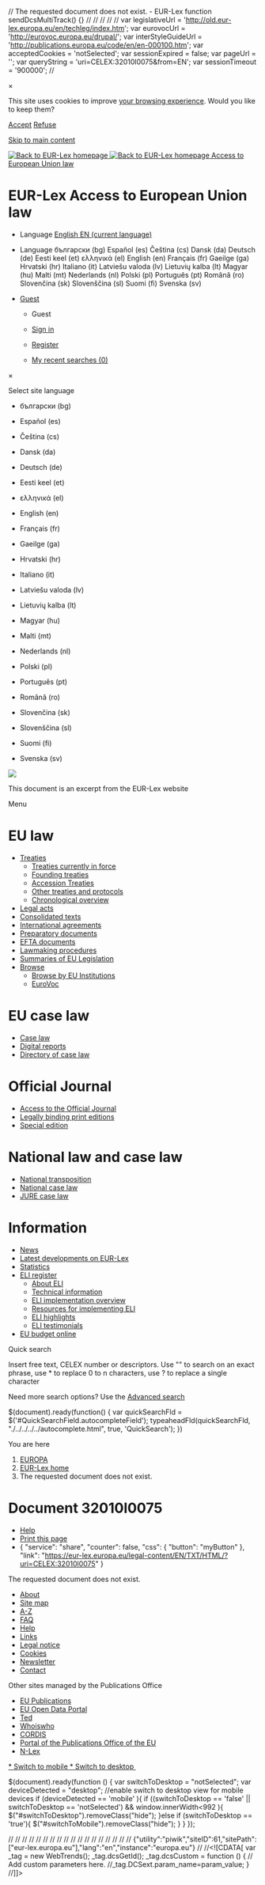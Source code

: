    // The requested document does not exist. - EUR-Lex function sendDcsMultiTrack() {}                      // // // // //  var legislativeUrl = 'http://old.eur-lex.europa.eu/en/techleg/index.htm'; var eurovocUrl = 'http://eurovoc.europa.eu/drupal/'; var interStyleGuideUrl = 'http://publications.europa.eu/code/en/en-000100.htm'; var acceptedCookies = 'notSelected'; var sessionExpired = false; var pageUrl = ''; var queryString = 'uri=CELEX:32010l0075&amp;from=EN'; var sessionTimeout = '900000';  //    

×

This site uses cookies to improve [your browsing experience](./../../../../content/cookies/cookies-notice.html). Would you like to keep them?

[Accept](./../../../../true/select-store-cookies.html?callingUrl=%2Flegal-content%2FEN%2FTXT%2FHTML%2F%3Furi%3DCELEX%3A32010l0075%26from%3DEN "Accept") [Refuse](./../../../../false/select-store-cookies.html?callingUrl=%2Flegal-content%2FEN%2FTXT%2FHTML%2F%3Furi%3DCELEX%3A32010l0075%26from%3DEN "Refuse")

[Skip to main content](#MainContent)

 [![Back to EUR-Lex homepage](./../../../../revamp/images/eurlex.svg "Back to EUR-Lex homepage") ![Back to EUR-Lex homepage](./../../../../revamp/images/eurlex_simple.svg "Back to EUR-Lex homepage") Access to European Union law](./../../../../homepage.html "Back to EUR-Lex homepage") 

EUR-Lex Access to European Union law
====================================

*   Language [English EN (current language)](# "Select site language")
*    Language  български (bg) Español (es) Čeština (cs) Dansk (da) Deutsch (de) Eesti keel (et) ελληνικά (el) English (en) Français (fr) Gaeilge (ga) Hrvatski (hr) Italiano (it) Latviešu valoda (lv) Lietuvių kalba (lt) Magyar (hu) Malti (mt) Nederlands (nl) Polski (pl) Português (pt) Română (ro) Slovenčina (sk) Slovenščina (sl) Suomi (fi) Svenska (sv)  
    
*   [Guest](#)
    *   Guest
    *   [Sign in](./../../../../protected/homepage.html?url=%2Flegal-content%2FEN%2FTXT%2FHTML%2F%3Ffrom%3DEN%26uri%3DCELEX%253A32010l0075)
    *   [Register](/protected/homepage.html)
    
    *   [My recent searches (0)](./../../../../my-eurlex/my-queries.html#recentQueries "My recent searches (0)")

×

Select site language

*   български (bg)
*   Español (es)
*   Čeština (cs)
*   Dansk (da)
*   Deutsch (de)
*   Eesti keel (et)
*   ελληνικά (el)
*   English (en)
*   Français (fr)
*   Gaeilge (ga)
*   Hrvatski (hr)
*   Italiano (it)

*   Latviešu valoda (lv)
*   Lietuvių kalba (lt)
*   Magyar (hu)
*   Malti (mt)
*   Nederlands (nl)
*   Polski (pl)
*   Português (pt)
*   Română (ro)
*   Slovenčina (sk)
*   Slovenščina (sl)
*   Suomi (fi)
*   Svenska (sv)

![](./../../../../images/n/eurlex-logo.jpg)

This document is an excerpt from the EUR-Lex website

Menu

EU law
======

*   [Treaties](# "Treaties")
    *   [Treaties currently in force](./../../../../collection/eu-law/treaties/treaties-force.html "Treaties currently in force")
    *   [Founding treaties](./../../../../collection/eu-law/treaties/treaties-founding.html "Founding treaties")
    *   [Accession Treaties](./../../../../collection/eu-law/treaties/treaties-accession.html "Accession Treaties")
    *   [Other treaties and protocols](./../../../../collection/eu-law/treaties/treaties-other.html "Other treaties and protocols")
    *   [Chronological overview](./../../../../collection/eu-law/treaties/treaties-overview.html "Chronological overview")
*   [Legal acts](./../../../../collection/eu-law/legislation/recent.html "Legal acts")
*   [Consolidated texts](./../../../../collection/eu-law/consleg.html "Consolidated texts")
*   [International agreements](./../../../../collection/eu-law/inter-agree.html "International agreements")
*   [Preparatory documents](./../../../../collection/eu-law/pre-acts.html "Preparatory documents")
*   [EFTA documents](./../../../../collection/eu-law/efta.html "EFTA documents")
*   [Lawmaking procedures](./../../../../collection/legislative-procedures.html "Lawmaking procedures")
*   [Summaries of EU Legislation](./../../../../browse/summaries.html "Summaries of EU Legislation")
*   [Browse](# "Browse")
    *   [Browse by EU Institutions](./../../../../browse/institutions/institutions-intro.html "Browse by EU Institutions")
    *   [EuroVoc](./../../../../browse/eurovoc.html "EuroVoc")

EU case law
===========

*   [Case law](./../../../../collection/eu-law/eu-case-law.html "Case law")
*   [Digital reports](./../../../../collection/eu-law/eu-case-law/reports.html "Digital reports")
*   [Directory of case law](./../../../../browse/directories/new-case-law.html "Directory of case law")

Official Journal
================

*   [Access to the Official Journal](./../../../../oj/direct-access.html "Access to the Official Journal")
*   [Legally binding print editions](./../../../../oj/all/auth-direct-access.html "Legally binding print editions")
*   [Special edition](./../../../../eu-enlargement/special.html "Special edition")

National law and case law
=========================

*   [National transposition](./../../../../collection/n-law/mne.html "National transposition")
*   [National case law](./../../../../collection/n-law/n-case-law.html "National case law")
*   [JURE case law](./../../../../collection/n-law/jure.html "JURE case law")

Information
===========

*   [News](./../../../../content/news/index.html "News")
*   [Latest developments on EUR-Lex](./../../../../content/development/developmentLatest.html "Latest developments on EUR-Lex")
*   [Statistics](./../../../../statistics/statistics.html "Statistics")
*   [ELI register](# "ELI register")
    *   [About ELI](./../../../../eli-register/about.html "About ELI")
    *   [Technical information](./../../../../eli-register/technical_information.html "Technical information")
    *   [ELI implementation overview](./../../../../eli-register/implementation.html "ELI implementation overview")
    *   [Resources for implementing ELI](./../../../../eli-register/resources.html "Resources for implementing ELI")
    *   [ELI highlights](./../../../../eli-register/index.html "ELI highlights")
    *   [ELI testimonials](./../../../../eli-register/testimonials.html "ELI testimonials")
*   [EU budget online](https://eur-lex.europa.eu/budget/www/index-en.htm "EU budget online")

Quick search

Insert free text, CELEX number or descriptors. Use "" to search on an exact phrase, use \* to replace 0 to n characters, use ? to replace a single character

Need more search options? Use the [Advanced search](./../../../../advanced-search-form.html "Advanced search")

$(document).ready(function() { var quickSearchFld = $('#QuickSearchField.autocompleteField'); typeaheadFld(quickSearchFld, "./../../../../autocomplete.html", true, 'QuickSearch'); })

You are here

1.  [EUROPA](https://europa.eu/european-union/index_en)
2.  [EUR-Lex home](./../../../../homepage.html "EUR-Lex home")
3.  The requested document does not exist.

Document 32010l0075
===================

*   [Help](./../../../../content/help/pages/help-default.html "Help")
*   [Print this page](./../../../../legal-content/EN/TXT/HTML/?uri=CELEX:32010l0075&from=EN&print=true "Print this page")
*   { "service": "share", "counter": false, "css": { "button": "myButton" }, "link": "https://eur-lex.europa.eu/legal-content/EN/TXT/HTML/?uri=CELEX:32010l0075" }

 The requested document does not exist.

*   [About](./../../../../content/welcome/about.html)
*   [Site map](./../../../../content/site-map/site-map.html)
*   [A-Z](./../../../../content/glossary/glossary.html)
*   [FAQ](./../../../../content/help/faq/intro.html#top)
*   [Help](./../../../../content/help/pages/help-default.html#top)
*   [Links](./../../../../content/links/links.html)
*   [Legal notice](./../../../../content/legal-notice/legal-notice.html)
*   [Cookies](./../../../../content/cookies/cookies-notice.html)
*   [Newsletter](./../../../../newsletter/newsletterLatest.html)
*   [Contact](./../../../../contact.html)

Other sites managed by the Publications Office

*   [EU Publications](https://publications.europa.eu/en/web/general-publications/publications "EU Publications")
*   [EU Open Data Portal](http://data.europa.eu/euodp/en/data/ "EU Open Data Portal")
*   [Ted](https://ted.europa.eu/TED/main/HomePage.do "Ted")
*   [Whoiswho](http://europa.eu/whoiswho/public/index.cfm?lang=en "Whoiswho")
*   [CORDIS](http://cordis.europa.eu/ "CORDIS")
*   [Portal of the Publications Office of the EU](http://publications.europa.eu/ "Portal of the Publications Office of the EU")
*   [N-Lex](http://eur-lex.europa.eu/n-lex/index_en "N-Lex")

[](#)

[*   Switch to mobile ](#)[*   Switch to desktop ](#)

$(document).ready(function () { var switchToDesktop = "notSelected"; var deviceDetected = "desktop"; //enable switch to desktop view for mobile devices if (deviceDetected == 'mobile' ){ if ((switchToDesktop == 'false' || switchToDesktop == 'notSelected') && window.innerWidth<992 ){ $("#switchToDesktop").removeClass("hide"); }else if (switchToDesktop == 'true'){ $("#switchToMobile").removeClass("hide"); } } });

// // // // // // // // // // // // // // // // // // {"utility":"piwik","siteID":61,"sitePath":\["eur-lex.europa.eu"\],"lang":"en","instance":"europa.eu"} // //<!\[CDATA\[ var \_tag = new WebTrends(); \_tag.dcsGetId(); \_tag.dcsCustom = function () { // Add custom parameters here. //\_tag.DCSext.param\_name=param\_value; } //\]\]>

<div><img alt="" id="DCSIMG" width="1" height="1" src="https://eur-lex.europa.eu/dcszgmkqs100008qxd83quum3\_9q5x/njs.gif?dcsuri=/nojavascript&amp;WT.js=No&amp;WT.tv=9.4.0&amp;dcssip=www.eurlex.europa.eu"/></div>